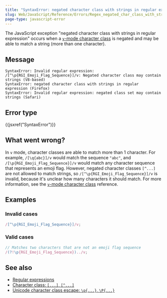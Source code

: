 ```yaml
---
title: "SyntaxError: negated character class with strings in regular expression"
slug: Web/JavaScript/Reference/Errors/Regex_negated_char_class_with_strings
page-type: javascript-error
---
```




The JavaScript exception "negated character class with strings in regular expression" occurs when a [`v`-mode character class](/Web/JavaScript/Reference/Regular_expressions/Character_class#v-mode_character_class) is negated and may be able to match a string (more than one character).

## Message

```plain
SyntaxError: Invalid regular expression: /[^\p{RGI_Emoji_Flag_Sequence}]/v: Negated character class may contain strings (V8-based)
SyntaxError: negated character class with strings in regular expression (Firefox)
SyntaxError: Invalid regular expression: negated class set may contain strings (Safari)
```

## Error type

{{jsxref("SyntaxError")}}

## What went wrong?

In `v` mode, character classes are able to match more than 1 character. For example, `/[\q{abc}]/v` would match the sequence `"abc"`, and `/[\p{RGI_Emoji_Flag_Sequence}]/v` would match any character sequence that represents an emoji flag. However, negated character classes `[^...]` are not allowed to match strings, so `/[^\p{RGI_Emoji_Flag_Sequence}]/v` is invalid, because it's unclear how many characters it should match. For more information, see the [`v`-mode character class](/Web/JavaScript/Reference/Regular_expressions/Character_class#v-mode_character_class) reference.

## Examples

### Invalid cases

```js example-bad
/[^\p{RGI_Emoji_Flag_Sequence}]/v;
```

### Valid cases

```js example-good
// Matches two characters that are not an emoji flag sequence
/(?!\p{RGI_Emoji_Flag_Sequence})../v;
```

## See also

- [Regular expressions](/Web/JavaScript/Reference/Regular_expressions)
- [Character class: `[...]`, `[^...]`](/Web/JavaScript/Reference/Regular_expressions/Character_class)
- [Unicode character class escape: `\p{...}`, `\P{...}`](/Web/JavaScript/Reference/Regular_expressions/Unicode_character_class_escape)
